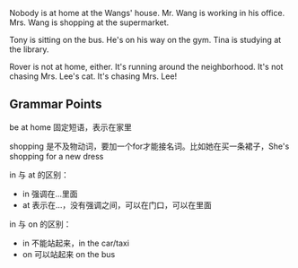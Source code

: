 Nobody is at home at the Wangs' house. Mr. Wang is working in his office. Mrs. Wang is shopping at the supermarket. 

Tony is sitting on the bus. He's on his way on the gym. Tina is studying at the library.

Rover is not at home, either. It's running around the neighborhood. It's not chasing Mrs. Lee's cat. It's chasing Mrs. Lee!

## Grammar Points
be at home 固定短语，表示在家里

shopping 是不及物动词，要加一个for才能接名词。比如她在买一条裙子，She's shopping for a new dress

in 与 at 的区别：
- in 强调在...里面
- at 表示在...，没有强调之间，可以在门口，可以在里面

in 与 on 的区别：
- in 不能站起来，in the car/taxi
- on 可以站起来 on the bus
